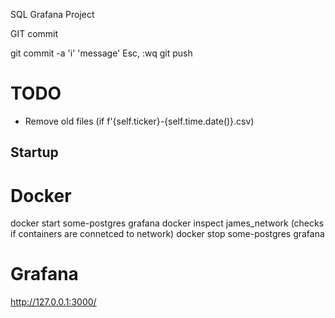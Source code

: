 SQL Grafana Project

GIT commit

git commit -a 
'i'
'message'
Esc, :wq
git push

# TODO
- Remove old files (if f'{self.ticker}-{self.time.date()}.csv)

## Startup

# Docker
docker start some-postgres grafana
docker inspect james_network (checks if containers are connetced to network)
docker stop some-postgres grafana

# Grafana
http://127.0.0.1:3000/

